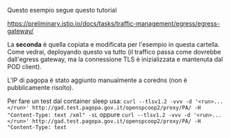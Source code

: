 Questo esempio segue questo tutorial

https://preliminary.istio.io/docs/tasks/traffic-management/egress/egress-gateway/

La **seconda** è quella copiata e modificata per l'esempio in questa cartella. Come vedrai, deployando questo va tutto (il traffico passa come dovrebbe dall'egress gateway, ma la connessione TLS è inizializzata e mantenuta dal POD client).

L'IP di pagopa è stato aggiunto manualmente a coredns (non è pubblicamente risolto).

Per fare un test dal container sleep usa: `curl --tlsv1.2 -vvv -d '<run>...</run>' http://gad.test.pagopa.gov.it/openspcoop2/proxy/PA/ -H "Content-Type: text
/xml" -sL` oppure `curl --tlsv1.2 -vvv -d '<run>...</run>' http://gad.test.pagopa.gov.it/openspcoop2/proxy/PA/ -H "Content-Type: text`